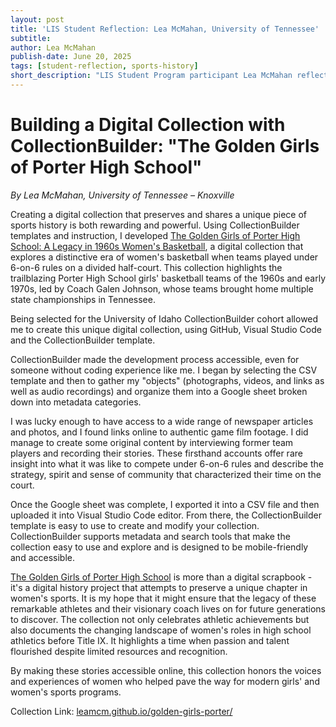 ```yaml
---
layout: post
title: 'LIS Student Reflection: Lea McMahan, University of Tennessee'
subtitle:
author: Lea McMahan
publish-date: June 20, 2025
tags: [student-reflection, sports-history]
short_description: "LIS Student Program participant Lea McMahan reflects on creating 'The Golden Girls of Porter High School,' a digital collection preserving 1960s women's basketball history using CollectionBuilder"
---
```


# Building a Digital Collection with CollectionBuilder: "The Golden Girls of Porter High School"

*By Lea McMahan, University of Tennessee  – Knoxville*

Creating a digital collection that preserves and shares a unique piece of sports history is both rewarding and powerful. Using CollectionBuilder templates and instruction, I developed [The Golden Girls of Porter High School: A Legacy in 1960s Women's Basketball](https://leamcm.github.io/golden-girls-porter/), a digital collection that explores a distinctive era of women's basketball when teams played under 6-on-6 rules on a divided half-court. This collection highlights the trailblazing Porter High School girls' basketball teams of the 1960s and early 1970s, led by Coach Galen Johnson, whose teams brought home multiple state championships in Tennessee. 

Being selected for the University of Idaho CollectionBuilder cohort allowed me to create this unique digital collection, using GitHub, Visual Studio Code and the CollectionBuilder template.

CollectionBuilder made the development process accessible, even for someone without coding experience like me. I began by selecting the CSV template and then to gather my "objects" (photographs, videos, and links as well as audio recordings) and organize them into a Google sheet broken down into metadata categories. 

I was lucky enough to have access to a wide range of newspaper articles and photos, and I found links online to authentic game film footage. I did manage to create some original content by interviewing former team players and recording their stories. These firsthand accounts offer rare insight into what it was like to compete under 6-on-6 rules and describe the strategy, spirit and sense of community that characterized their time on the court.

Once the Google sheet was complete, I exported it into a CSV file and then uploaded it into Visual Studio Code editor. From there, the CollectionBuilder template is easy to use to create and modify your collection. CollectionBuilder supports metadata and search tools that make the collection easy to use and explore and is designed to be mobile-friendly and accessible.

[The Golden Girls of Porter High School](https://leamcm.github.io/golden-girls-porter/) is more than a digital scrapbook - it's a digital history project that attempts to preserve a unique chapter in women's sports. It is my hope that it might ensure that the legacy of these remarkable athletes and their visionary coach lives on for future generations to discover. The collection not only celebrates athletic achievements but also documents the changing landscape of women's roles in high school athletics before Title IX. It highlights a time when passion and talent flourished despite limited resources and recognition. 

By making these stories accessible online, this collection honors the voices and experiences of women who helped pave the way for modern girls' and women's sports programs.

Collection Link: [leamcm.github.io/golden-girls-porter/](http://leamcm.github.io/golden-girls-porter/)
